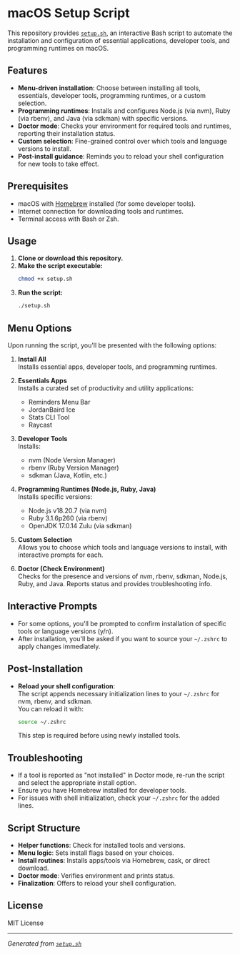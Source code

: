 # macOS Setup Script

This repository provides [`setup.sh`](setup.sh:1), an interactive Bash script to automate the installation and configuration of essential applications, developer tools, and programming runtimes on macOS.

## Features

- **Menu-driven installation**: Choose between installing all tools, essentials, developer tools, programming runtimes, or a custom selection.
- **Programming runtimes**: Installs and configures Node.js (via nvm), Ruby (via rbenv), and Java (via sdkman) with specific versions.
- **Doctor mode**: Checks your environment for required tools and runtimes, reporting their installation status.
- **Custom selection**: Fine-grained control over which tools and language versions to install.
- **Post-install guidance**: Reminds you to reload your shell configuration for new tools to take effect.

## Prerequisites

- macOS with [Homebrew](https://brew.sh/) installed (for some developer tools).
- Internet connection for downloading tools and runtimes.
- Terminal access with Bash or Zsh.

## Usage

1. **Clone or download this repository.**
2. **Make the script executable:**
   ```sh
   chmod +x setup.sh
   ```
3. **Run the script:**
   ```sh
   ./setup.sh
   ```

## Menu Options

Upon running the script, you'll be presented with the following options:

1. **Install All**  
   Installs essential apps, developer tools, and programming runtimes.

2. **Essentials Apps**  
   Installs a curated set of productivity and utility applications:
   - Reminders Menu Bar
   - JordanBaird Ice
   - Stats CLI Tool
   - Raycast

3. **Developer Tools**  
   Installs:
   - nvm (Node Version Manager)
   - rbenv (Ruby Version Manager)
   - sdkman (Java, Kotlin, etc.)

4. **Programming Runtimes (Node.js, Ruby, Java)**  
   Installs specific versions:
   - Node.js v18.20.7 (via nvm)
   - Ruby 3.1.6p260 (via rbenv)
   - OpenJDK 17.0.14 Zulu (via sdkman)

5. **Custom Selection**  
   Allows you to choose which tools and language versions to install, with interactive prompts for each.

6. **Doctor (Check Environment)**  
   Checks for the presence and versions of nvm, rbenv, sdkman, Node.js, Ruby, and Java. Reports status and provides troubleshooting info.

## Interactive Prompts

- For some options, you'll be prompted to confirm installation of specific tools or language versions (y/n).
- After installation, you'll be asked if you want to source your `~/.zshrc` to apply changes immediately.

## Post-Installation

- **Reload your shell configuration**:  
  The script appends necessary initialization lines to your `~/.zshrc` for nvm, rbenv, and sdkman.  
  You can reload it with:
  ```sh
  source ~/.zshrc
  ```
  This step is required before using newly installed tools.

## Troubleshooting

- If a tool is reported as "not installed" in Doctor mode, re-run the script and select the appropriate install option.
- Ensure you have Homebrew installed for developer tools.
- For issues with shell initialization, check your `~/.zshrc` for the added lines.

## Script Structure

- **Helper functions**: Check for installed tools and versions.
- **Menu logic**: Sets install flags based on your choices.
- **Install routines**: Installs apps/tools via Homebrew, cask, or direct download.
- **Doctor mode**: Verifies environment and prints status.
- **Finalization**: Offers to reload your shell configuration.

## License

MIT License

---

*Generated from [`setup.sh`](setup.sh:1)*
